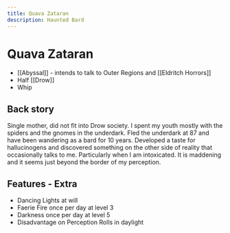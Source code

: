 ```yaml
---
title: Quava Zataran 
description: Haunted Bard
---
```

# Quava Zataran 

- [[Abyssal]] - intends to talk to Outer Regions and [[Eldritch Horrors]] 
- Half [[Drow]]
- Whip 

## Back story

Single mother, did not fit into Drow society. I spent my youth mostly with the spiders and the gnomes in the underdark. Fled the underdark at 87 and have been wandering as a bard for 10 years. Developed a taste for hallucinogens and discovered something on the other side of reality that occasionally talks to me. Particularly when I am intoxicated. It is maddening and it seems just beyond the border of my perception.

## Features - Extra
- Dancing Lights at will
- Faerie Fire once per day at level 3
- Darkness once per day at level 5
- Disadvantage on Perception Rolls in daylight 